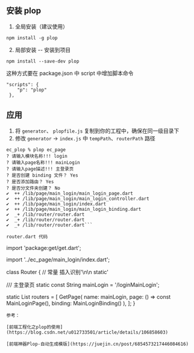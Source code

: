 
## 安装 plop 
1. 全局安装（建议使用）

```
npm install -g plop
```

2. 局部安装 -- 安装到项目

```
npm install --save-dev plop
``` 

这种方式要在 package.json 中 script 中增加脚本命令

```
"scripts": {
    "p": "plop"
 },
```

## 应用
1. 将 `generator`、 `plopfile.js` 复制到你的工程中，确保在同一级目录下
2. 修改 `generator` -> `index.js` 中 `tempPath`、`routerPath` 路径

```
ec_plop % plop ec_page
? 请输入模块名称!!! login
? 请输入page名称!!! mainLogin
? 请输入page描述!!! 主登录页
? 是否创建 binding 文件？ Yes
? 是否添加路由？ Yes
? 是否分文件夹创建？ No
✔  ++ /lib/page/main_login/main_login_page.dart
✔  ++ /lib/page/main_login/main_login_controller.dart
✔  ++ /lib/page/main_login/index.dart
✔  ++ /lib/page/main_login/main_login_binding.dart
✔  _+ /lib/router/router.dart
✔  _+ /lib/router/router.dart
✔  _+ /lib/router/router.dart```

router.dart 代码
```
import 'package:get/get.dart';

import '../ec_page/main_login/index.dart';

class Router {
  // 常量  插入识别'\n\n  static'

  /// 主登录页
  static const String mainLogin = '/loginMainLogin';


  static List<GetPage> routers = [
    GetPage(
        name: mainLogin,
        page: () => const MainLoginPage(),
        binding: MainLoginBinding()
    ),
];
}
```
参考： 

[前端工程化之plop的使用](https://blog.csdn.net/u012733501/article/details/106858603)

[前端神器Plop-自动生成模版](https://juejin.cn/post/6854573217446084616)